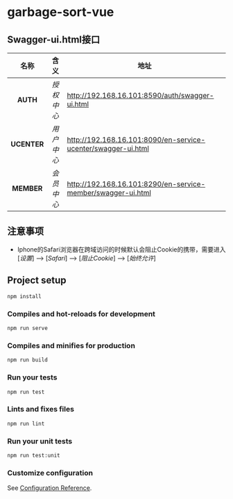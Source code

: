 # garbage-sort-vue

## Swagger-ui.html接口
名称 |含义 | 地址
:-------:| :-----------: | ------------- 
**AUTH** |*授权中心* | http://192.168.16.101:8590/auth/swagger-ui.html
**UCENTER** |*用户中心* | http://192.168.16.101:8090/en-service-ucenter/swagger-ui.html
**MEMBER** |*会员中心* | http://192.168.16.101:8290/en-service-member/swagger-ui.html


## 注意事项

- Iphone的Safari浏览器在跨域访问的时候默认会阻止Cookie的携带，需要进入[*设置*] --> [*Safari*] --> [*阻止Cookie*] --> [*始终允许*]

## Project setup

```
npm install
```

### Compiles and hot-reloads for development
```
npm run serve
```

### Compiles and minifies for production
```
npm run build
```

### Run your tests
```
npm run test
```

### Lints and fixes files
```
npm run lint
```

### Run your unit tests
```
npm run test:unit
```

### Customize configuration
See [Configuration Reference](https://cli.vuejs.org/config/).

